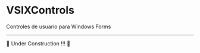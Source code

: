 # VSIXControls
Controles de usuario para Windows Forms

*****

:construction: Under Construction !!! :construction:
